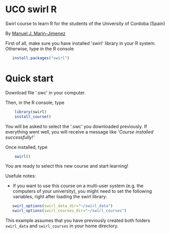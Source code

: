 # UCO swirl R
Swirl course to learn R for the students of the University of Cordoba (Spain)

By [Manuel J. Marin-Jimenez ](https://github.com/mjmarin)

First of all, make sure you have installed 'swirl' library in your R system. Otherwise, type in the R console
```R
   install.packages("swirl")
```



# Quick start
Download file '.swc' in your computer.

Then, in the R console, type 
```R
    library(swirl)
    install_course()
```
You will be asked to select the '.swc' you downloaded previously. 
If everything went well, you will receive a message like _'Course installed successfully!'_

Once installed, type 
```R
    swirl()
```

You are ready to select this new course and start learning!

Usefule notes:
* If you want to use this course on a multi-user system (e.g. the computers of your university), you might need to set the following variables, right after loading the swirl library:
```R
   swirl_options(swirl_data_dir="~/swirl_data")
   swirl_options(swirl_courses_dir="~/swirl_courses")
```
This example assumes that you have previously created both folders `swirl_data` and `swirl_courses` in your home directory.
